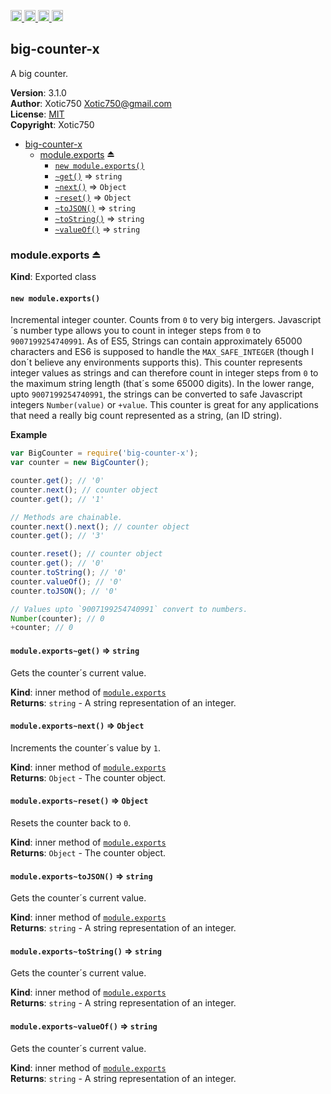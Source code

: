 <a href="https://travis-ci.org/Xotic750/big-counter-x"
   title="Travis status">
<img
   src="https://travis-ci.org/Xotic750/big-counter-x.svg?branch=master"
   alt="Travis status" height="18"/>
</a>
<a href="https://david-dm.org/Xotic750/big-counter-x"
   title="Dependency status">
<img src="https://david-dm.org/Xotic750/big-counter-x.svg"
   alt="Dependency status" height="18"/>
</a>
<a href="https://david-dm.org/Xotic750/big-counter-x#info=devDependencies"
   title="devDependency status">
<img src="https://david-dm.org/Xotic750/big-counter-x/dev-status.svg"
   alt="devDependency status" height="18"/>
</a>
<a href="https://badge.fury.io/js/big-counter-x" title="npm version">
<img src="https://badge.fury.io/js/big-counter-x.svg"
   alt="npm version" height="18"/>
</a>
<a name="module_big-counter-x"></a>

## big-counter-x
A big counter.

**Version**: 3.1.0  
**Author**: Xotic750 <Xotic750@gmail.com>  
**License**: [MIT](&lt;https://opensource.org/licenses/MIT&gt;)  
**Copyright**: Xotic750  

* [big-counter-x](#module_big-counter-x)
    * [module.exports](#exp_module_big-counter-x--module.exports) ⏏
        * [`new module.exports()`](#new_module_big-counter-x--module.exports_new)
        * [`~get()`](#module_big-counter-x--module.exports..get) ⇒ <code>string</code>
        * [`~next()`](#module_big-counter-x--module.exports..next) ⇒ <code>Object</code>
        * [`~reset()`](#module_big-counter-x--module.exports..reset) ⇒ <code>Object</code>
        * [`~toJSON()`](#module_big-counter-x--module.exports..toJSON) ⇒ <code>string</code>
        * [`~toString()`](#module_big-counter-x--module.exports..toString) ⇒ <code>string</code>
        * [`~valueOf()`](#module_big-counter-x--module.exports..valueOf) ⇒ <code>string</code>

<a name="exp_module_big-counter-x--module.exports"></a>

### module.exports ⏏
**Kind**: Exported class  
<a name="new_module_big-counter-x--module.exports_new"></a>

#### `new module.exports()`
Incremental integer counter. Counts from `0` to very big intergers.
Javascript´s number type allows you to count in integer steps
from `0` to `9007199254740991`. As of ES5, Strings can contain
approximately 65000 characters and ES6 is supposed to handle
the `MAX_SAFE_INTEGER` (though I don´t believe any environments supports
this). This counter represents integer values as strings and can therefore
count in integer steps from `0` to the maximum string length (that´s some
65000 digits). In the lower range, upto `9007199254740991`, the strings can
be converted to safe Javascript integers `Number(value)` or `+value`. This
counter is great for any applications that need a really big count
represented as a string, (an ID string).

**Example**  
```js
var BigCounter = require('big-counter-x');
var counter = new BigCounter();

counter.get(); // '0'
counter.next(); // counter object
counter.get(); // '1'

// Methods are chainable.
counter.next().next(); // counter object
counter.get(); // '3'

counter.reset(); // counter object
counter.get(); // '0'
counter.toString(); // '0'
counter.valueOf(); // '0'
counter.toJSON(); // '0'

// Values upto `9007199254740991` convert to numbers.
Number(counter); // 0
+counter; // 0
```
<a name="module_big-counter-x--module.exports..get"></a>

#### `module.exports~get()` ⇒ <code>string</code>
Gets the counter´s current value.

**Kind**: inner method of [<code>module.exports</code>](#exp_module_big-counter-x--module.exports)  
**Returns**: <code>string</code> - A string representation of an integer.  
<a name="module_big-counter-x--module.exports..next"></a>

#### `module.exports~next()` ⇒ <code>Object</code>
Increments the counter´s value by `1`.

**Kind**: inner method of [<code>module.exports</code>](#exp_module_big-counter-x--module.exports)  
**Returns**: <code>Object</code> - The counter object.  
<a name="module_big-counter-x--module.exports..reset"></a>

#### `module.exports~reset()` ⇒ <code>Object</code>
Resets the counter back to `0`.

**Kind**: inner method of [<code>module.exports</code>](#exp_module_big-counter-x--module.exports)  
**Returns**: <code>Object</code> - The counter object.  
<a name="module_big-counter-x--module.exports..toJSON"></a>

#### `module.exports~toJSON()` ⇒ <code>string</code>
Gets the counter´s current value.

**Kind**: inner method of [<code>module.exports</code>](#exp_module_big-counter-x--module.exports)  
**Returns**: <code>string</code> - A string representation of an integer.  
<a name="module_big-counter-x--module.exports..toString"></a>

#### `module.exports~toString()` ⇒ <code>string</code>
Gets the counter´s current value.

**Kind**: inner method of [<code>module.exports</code>](#exp_module_big-counter-x--module.exports)  
**Returns**: <code>string</code> - A string representation of an integer.  
<a name="module_big-counter-x--module.exports..valueOf"></a>

#### `module.exports~valueOf()` ⇒ <code>string</code>
Gets the counter´s current value.

**Kind**: inner method of [<code>module.exports</code>](#exp_module_big-counter-x--module.exports)  
**Returns**: <code>string</code> - A string representation of an integer.  
